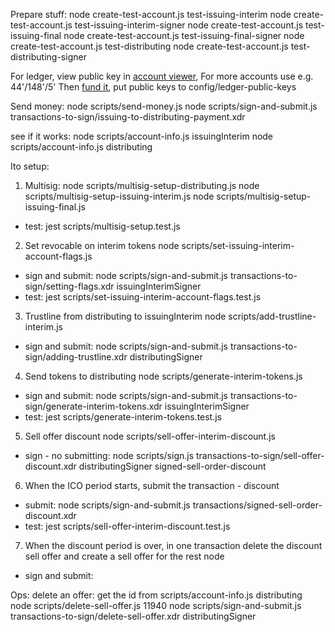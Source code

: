 Prepare stuff:
node create-test-account.js test-issuing-interim
node create-test-account.js test-issuing-interim-signer
node create-test-account.js test-issuing-final
node create-test-account.js test-issuing-final-signer
node create-test-account.js test-distributing
node create-test-account.js test-distributing-signer

For ledger, view public key in [account viewer](https://www.stellar.org/account-viewer/#!/dashboard), For more accounts use e.g. 44'/148'/5' Then [fund it](https://www.stellar.org/laboratory/#account-creator), put public keys to config/ledger-public-keys

Send money:
node scripts/send-money.js
node scripts/sign-and-submit.js transactions-to-sign/issuing-to-distributing-payment.xdr 

see if it works:
node scripts/account-info.js issuingInterim
node scripts/account-info.js distributing

Ito setup:
1. Multisig:
node scripts/multisig-setup-distributing.js
node scripts/multisig-setup-issuing-interim.js
node scripts/multisig-setup-issuing-final.js
- test: 
jest scripts/multisig-setup.test.js 
2. Set revocable on interim tokens
node scripts/set-issuing-interim-account-flags.js
- sign and submit: 
node scripts/sign-and-submit.js transactions-to-sign/setting-flags.xdr issuingInterimSigner
- test: 
jest scripts/set-issuing-interim-account-flags.test.js
3. Trustline from distributing to issuingInterim
node scripts/add-trustline-interim.js
- sign and submit:
node scripts/sign-and-submit.js transactions-to-sign/adding-trustline.xdr distributingSigner
4. Send tokens to distributing
node scripts/generate-interim-tokens.js 
- sign and submit:
node scripts/sign-and-submit.js transactions-to-sign/generate-interim-tokens.xdr issuingInterimSigner
- test:
jest scripts/generate-interim-tokens.test.js
5. Sell offer discount
node scripts/sell-offer-interim-discount.js 
- sign - no submitting:
node scripts/sign.js transactions-to-sign/sell-offer-discount.xdr distributingSigner signed-sell-order-discount

6. When the ICO period starts, submit the transaction - discount
- submit:
node scripts/sign-and-submit.js transactions/signed-sell-order-discount.xdr
- test:
jest scripts/sell-offer-interim-discount.test.js 

7. When the discount period is over, in one transaction delete the discount sell offer and create a sell offer for the rest
node 
- sign and submit:


Ops:
delete an offer:
get the id from scripts/account-info.js distributing
node scripts/delete-sell-offer.js 11940
node scripts/sign-and-submit.js transactions-to-sign/delete-sell-offer.xdr distributingSigner




